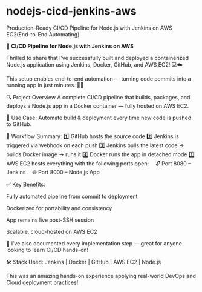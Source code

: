 # nodejs-cicd-jenkins-aws
Production-Ready CI/CD Pipeline for Node.js with Jenkins on AWS EC2(End-to-End Automating)

**🚀 CI/CD Pipeline for Node.js with Jenkins on AWS**

Thrilled to share that I’ve successfully built and deployed a containerized Node.js application using Jenkins, Docker, GitHub, and AWS EC2! 💻☁️

This setup enables end-to-end automation — turning code commits into a running app in just minutes. 🐳✨

🔍 Project Overview
A complete CI/CD pipeline that builds, packages, and deploys a Node.js app in a Docker container — fully hosted on AWS EC2.

🔹 Use Case:
Automate build & deployment every time new code is pushed to GitHub.

🔄 Workflow Summary:
1️⃣ GitHub hosts the source code
2️⃣ Jenkins is triggered via webhook on each push
3️⃣ Jenkins pulls the latest code → builds Docker image → runs it
4️⃣ Docker runs the app in detached mode
5️⃣ AWS EC2 hosts everything with the following ports open:
 🔓 Port 8080 – Jenkins
 🌐 Port 8000 – Node.js App

✅ Key Benefits:

Fully automated pipeline from commit to deployment

Dockerized for portability and consistency

App remains live post-SSH session

Scalable, cloud-hosted on AWS EC2

📎 I’ve also documented every implementation step — great for anyone looking to learn CI/CD hands-on!

🛠️ Stack Used: Jenkins | Docker | GitHub | AWS EC2 | Node.js

This was an amazing hands-on experience applying real-world DevOps and Cloud deployment practices!
